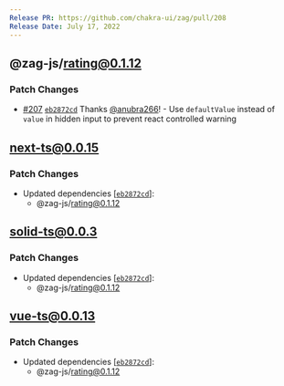 ```yaml
---
Release PR: https://github.com/chakra-ui/zag/pull/208
Release Date: July 17, 2022
---
```



## @zag-js/rating@0.1.12

### Patch Changes

-   [#207](https://github.com/chakra-ui/zag/pull/207)
    [`eb2872cd`](https://github.com/chakra-ui/zag/commit/eb2872cd83785be2c13ee7b9dfc651f75310f856) Thanks
    [@anubra266](https://github.com/anubra266)! - Use `defaultValue` instead of `value` in hidden input to prevent react
    controlled warning

## next-ts@0.0.15

### Patch Changes

-   Updated dependencies \[[`eb2872cd`](https://github.com/chakra-ui/zag/commit/eb2872cd83785be2c13ee7b9dfc651f75310f856)]:
    -   @zag-js/rating@0.1.12

## solid-ts@0.0.3

### Patch Changes

-   Updated dependencies \[[`eb2872cd`](https://github.com/chakra-ui/zag/commit/eb2872cd83785be2c13ee7b9dfc651f75310f856)]:
    -   @zag-js/rating@0.1.12

## vue-ts@0.0.13

### Patch Changes

-   Updated dependencies \[[`eb2872cd`](https://github.com/chakra-ui/zag/commit/eb2872cd83785be2c13ee7b9dfc651f75310f856)]:
    -   @zag-js/rating@0.1.12
